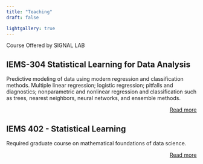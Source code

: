 ```yaml
---
title: "Teaching"
draft: false

lightgallery: true
---
```


Course Offered by SIGNAL LAB

## IEMS-304 Statistical Learning for Data Analysis 

Predictive modeling of data using modern regression and classification methods. Multiple linear regression; logistic regression; pitfalls and diagnostics; nonparametric and nonlinear regression and classification such as trees, nearest neighbors, neural networks, and ensemble methods.

<div style="text-align: right;">
<a href="https://2prime.github.io/teaching/2024-SL-Da">Read more <i class="fas fa-angle-double-right fa-fw"></i></a>
</div>

## IEMS 402 - Statistical Learning

Required graduate course on mathematical foundations of data science. 

<div style="text-align: right;">
<a href="https://2prime.github.io/teaching/2025-Statistical-Learning">Read more <i class="fas fa-angle-double-right fa-fw"></i></a>
</div>
